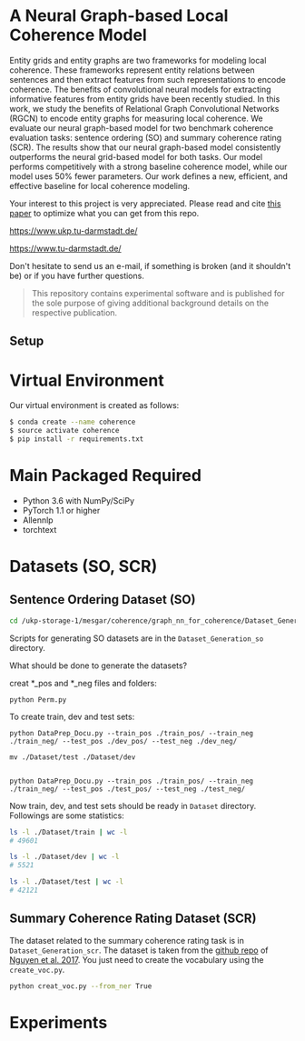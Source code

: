 
# A Neural Graph-based Local Coherence Model

Entity grids and entity graphs are two frameworks for modeling local coherence. 
These frameworks represent entity relations between sentences and then extract features from such representations to encode coherence. 
The benefits of convolutional neural models for extracting informative features from entity grids have been recently studied. 
In this work, we study the benefits of Relational Graph Convolutional Networks (RGCN) to encode entity graphs for measuring local coherence. 
We evaluate our neural graph-based model for two benchmark coherence evaluation tasks: sentence ordering (SO) and summary coherence rating (SCR). 
The results show that our neural graph-based model consistently outperforms the neural grid-based model for both tasks. 
Our model performs competitively with a strong baseline coherence model, while our model uses 50% fewer parameters. 
Our work defines a new, efficient, and effective baseline for local coherence modeling.

Your interest to this project is very appreciated.
Please read and cite [this paper](https://aclanthology.org/2021.findings-emnlp.199/) to optimize what you can get from this repo.


https://www.ukp.tu-darmstadt.de/

https://www.tu-darmstadt.de/


Don't hesitate to send us an e-mail, if something is broken (and it shouldn't be) or if you have further questions.

> This repository contains experimental software and is published for the sole purpose of giving additional background details on the respective publication.

## Setup

# Virtual Environment

Our virtual environment is created as follows:
```bash
$ conda create --name coherence
$ source activate coherence
$ pip install -r requirements.txt 
```


# Main Packaged Required

* Python 3.6 with NumPy/SciPy
* PyTorch 1.1 or higher
* Allennlp
* torchtext

# Datasets (SO, SCR)

## Sentence Ordering Dataset (SO)
```bash
cd /ukp-storage-1/mesgar/coherence/graph_nn_for_coherence/Dataset_Generation/Dataset_Generation_so/
```

Scripts for generating SO datasets are in the ``Dataset_Generation_so`` directory. 

What should be done to generate the datasets?

creat *_pos and *_neg files and folders:
```
python Perm.py
```

To create train, dev and test sets:

```
python DataPrep_Docu.py --train_pos ./train_pos/ --train_neg ./train_neg/ --test_pos ./dev_pos/ --test_neg ./dev_neg/

mv ./Dataset/test ./Dataset/dev


python DataPrep_Docu.py --train_pos ./train_pos/ --train_neg ./train_neg/ --test_pos ./test_pos/ --test_neg ./test_neg/
```

Now train, dev, and test sets should be ready in ``Dataset`` directory. 
Followings are some statistics:

```bash
ls -l ./Dataset/train | wc -l
# 49601

ls -l ./Dataset/dev | wc -l
# 5521

ls -l ./Dataset/test | wc -l
# 42121

```

## Summary Coherence Rating Dataset (SCR)
The dataset related to the summary coherence rating task is in ``Dataset_Generation_scr``. 
The dataset is taken from the [github repo](https://github.com/datienguyen/cnn_coherence/) of [Nguyen et al. 2017](https://www.aclweb.org/anthology/P17-1121.pdf). 
You just need to create the vocabulary using the ``create_voc.py``. 

```bash
python creat_voc.py --from_ner True
```

# Experiments
